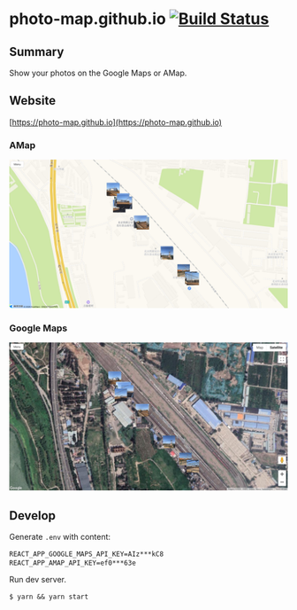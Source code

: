 # photo-map.github.io [![Build Status](https://travis-ci.org/photo-map/photo-map.github.io.svg?branch=master)](https://travis-ci.org/photo-map/photo-map.github.io)

## Summary

Show your photos on the Google Maps or AMap.

## Website

[https://photo-map.github.io](https://photo-map.github.io)

### AMap

![](demo-amap.jpg)

### Google Maps

![](demo-google-map.jpg)

## Develop

Generate `.env` with content:

```
REACT_APP_GOOGLE_MAPS_API_KEY=AIz***kC8
REACT_APP_AMAP_API_KEY=ef0***63e
```

Run dev server.

```
$ yarn && yarn start
```
